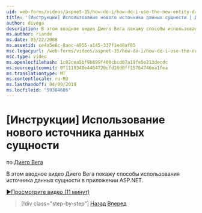 ```yaml
---
uid: web-forms/videos/aspnet-35/how-do-i/how-do-i-use-the-new-entity-data-source
title: '[Инструкции] Использование нового источника данных сущности | Документация Майкрософт'
author: divega
description: В этом вводное видео Диего Вега покажу способы использования источника данных сущности в приложении ASP.NET.
ms.author: riande
ms.date: 05/22/2008
ms.assetid: ce4a5e6c-8aec-4955-a145-337f1e48af05
msc.legacyurl: /web-forms/videos/aspnet-35/how-do-i/how-do-i-use-the-new-entity-data-source
msc.type: video
ms.openlocfilehash: 1c02cea5bf9b899f400cbcd07a19fe5e213decdc
ms.sourcegitcommit: 0f1119340e4464720cfd16d0ff15764746ea1fea
ms.translationtype: MT
ms.contentlocale: ru-RU
ms.lasthandoff: 04/09/2019
ms.locfileid: "59384686"
---
```

# <a name="how-do-i-use-the-new-entity-data-source"></a>[Инструкции] Использование нового источника данных сущности

по [Диего Вега](https://github.com/divega)

В этом вводное видео Диего Вега покажу способы использования источника данных сущности в приложении ASP.NET.

[&#9654;Просмотрите видео (11 минут)](https://channel9.msdn.com/Blogs/ASP-NET-Site-Videos/how-do-i-use-the-new-entity-data-source)

> [!div class="step-by-step"]
> [Назад](how-do-i-get-started-with-the-entity-framework.md)
> [Вперед](how-do-i-serialize-a-graph-with-the-entity-framework.md)

